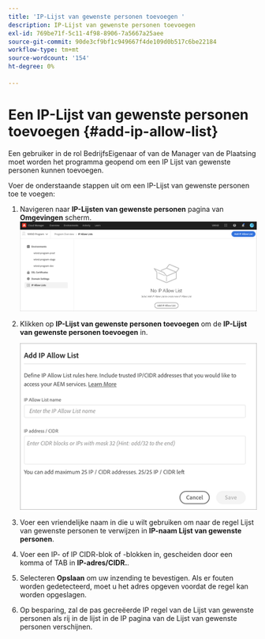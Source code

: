 ```yaml
---
title: 'IP-Lijst van gewenste personen toevoegen '
description: IP-Lijst van gewenste personen toevoegen
exl-id: 769be71f-5c11-4f98-8906-7a5667a25aee
source-git-commit: 90de3cf9bf1c949667f4de109d0b517c6be22184
workflow-type: tm+mt
source-wordcount: '154'
ht-degree: 0%

---
```


# Een IP-Lijst van gewenste personen toevoegen {#add-ip-allow-list}

Een gebruiker in de rol BedrijfsEigenaar of van de Manager van de Plaatsing moet worden het programma geopend om een IP Lijst van gewenste personen kunnen toevoegen.

Voer de onderstaande stappen uit om een IP-Lijst van gewenste personen toe te voegen:

1. Navigeren naar **IP-Lijsten van gewenste personen** pagina van **Omgevingen** scherm.
   ![](/help/implementing/cloud-manager/assets/ip-allow-list/ip-allow-list-create.png)

1. Klikken op **IP-Lijst van gewenste personen toevoegen** om de **IP-Lijst van gewenste personen toevoegen** in.

   ![](/help/implementing/cloud-manager/assets/ip-allow-list/ip-allow-list-create02.png)

1. Voer een vriendelijke naam in die u wilt gebruiken om naar de regel Lijst van gewenste personen te verwijzen in **IP-naam Lijst van gewenste personen**.

1. Voer een IP- of IP CIDR-blok of -blokken in, gescheiden door een komma of TAB in **IP-adres/CIDR.**.

1. Selecteren **Opslaan** om uw inzending te bevestigen. Als er fouten worden gedetecteerd, moet u het adres opgeven voordat de regel kan worden opgeslagen.

1. Op besparing, zal de pas gecreëerde IP regel van de Lijst van gewenste personen als rij in de lijst in de IP pagina van de Lijst van gewenste personen verschijnen.
